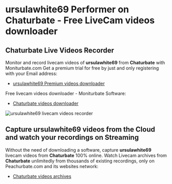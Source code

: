 # ursulawhite69 Performer on Chaturbate - Free LiveCam videos downloader

## Chaturbate Live Videos Recorder

Monitor and record livecam videos of **ursulawhite69** from **Chaturbate** with Moniturbate.com
Get a premium trial for free by just and only registering with your Email address:
* [ursulawhite69 Premium videos downloader](https://moniturbate.com/request-demo-licence-key.html)

Free livecam videos downloader - Moniturbate Software:
* [Chaturbate videos downloader](https://moniturbate.com/moniturbate-download-software.html)

![ursulawhite69 livecam videos recorder](https://peachurnet.com/templates/moniturbate-software.png)


## Capture ursulawhite69 videos from the Cloud and watch your recordings on Streaming

Without the need of downloading a software, capture **ursulawhite69** livecam videos from **Chaturbate** 100% online.
Watch Livecam archives from **Chaturbate** unlimitedly from thousands of existing recordings, only on Peachurbate.com and its websites network:
* [Chaturbate videos archives](https://peachurnet.com/)